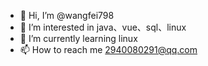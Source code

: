 - 👋 Hi, I’m @wangfei798
- 👀 I’m interested in java、vue、sql、linux
- 🌱 I’m currently learning linux
- 📫 How to reach me 2940080291@qq.com

<!---
wangfei798/wangfei798 is a ✨ special ✨ repository because its `README.md` (this file) appears on your GitHub profile.
You can click the Preview link to take a look at your changes.
--->
